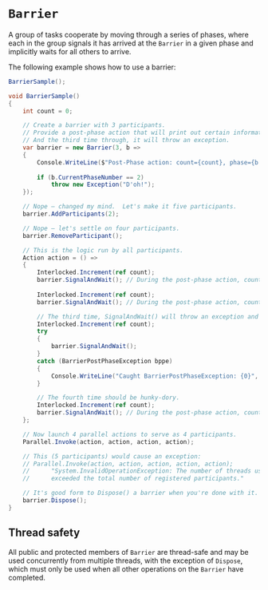 # `Barrier`

A group of tasks cooperate by moving through a series of phases, where each in the group signals it has arrived at the `Barrier` in a given phase and implicitly waits for all others to arrive.

The following example shows how to use a barrier:

```csharp
BarrierSample();

void BarrierSample()
{
    int count = 0;

    // Create a barrier with 3 participants.
    // Provide a post-phase action that will print out certain information.
    // And the third time through, it will throw an exception.
    var barrier = new Barrier(3, b =>
    {
        Console.WriteLine($"Post-Phase action: count={count}, phase={b.CurrentPhaseNumber}");
        
        if (b.CurrentPhaseNumber == 2) 
            throw new Exception("D'oh!");
    });

    // Nope — changed my mind.  Let's make it five participants.
    barrier.AddParticipants(2);

    // Nope — let's settle on four participants.
    barrier.RemoveParticipant();

    // This is the logic run by all participants.
    Action action = () =>
    {
        Interlocked.Increment(ref count);
        barrier.SignalAndWait(); // During the post-phase action, count should be 4 and phase should be 0.
        
        Interlocked.Increment(ref count);
        barrier.SignalAndWait(); // During the post-phase action, count should be 8 and phase should be 1.

        // The third time, SignalAndWait() will throw an exception and all participants will see it.
        Interlocked.Increment(ref count);
        try
        {
            barrier.SignalAndWait();
        }
        catch (BarrierPostPhaseException bppe)
        {
            Console.WriteLine("Caught BarrierPostPhaseException: {0}", bppe.Message);
        }

        // The fourth time should be hunky-dory.
        Interlocked.Increment(ref count);
        barrier.SignalAndWait(); // During the post-phase action, count should be 16 and phase should be 3.
    };

    // Now launch 4 parallel actions to serve as 4 participants.
    Parallel.Invoke(action, action, action, action);

    // This (5 participants) would cause an exception:
    // Parallel.Invoke(action, action, action, action, action);
    //      "System.InvalidOperationException: The number of threads using the barrier
    //      exceeded the total number of registered participants."

    // It's good form to Dispose() a barrier when you're done with it.
    barrier.Dispose();
}
```

## Thread safety

All public and protected members of `Barrier` are thread-safe and may be used concurrently from multiple threads, with the exception of `Dispose`, which must only be used when all other operations on the `Barrier` have completed.
